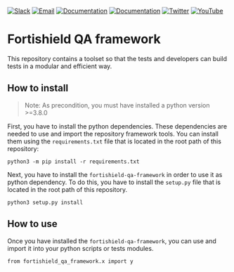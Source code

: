 [![Slack](https://img.shields.io/badge/slack-join-blue.svg)](https://fortishield.github.io/community/join-us-on-slack/)
[![Email](https://img.shields.io/badge/email-join-blue.svg)](https://groups.google.com/forum/#!forum/fortishield)
[![Documentation](https://img.shields.io/badge/docs-view-green.svg)](https://fortishield.github.io/documentation)
[![Documentation](https://img.shields.io/badge/web-view-green.svg)](https://fortishield.github.io)
[![Twitter](https://img.shields.io/twitter/follow/fortishield?style=social)](https://twitter.com/fortishield)
[![YouTube](https://img.shields.io/youtube/views/peTSzcAueEc?style=social)](https://www.youtube.com/watch?v=peTSzcAueEc)


# Fortishield QA framework

This repository contains a toolset so that the tests and developers can build tests in a modular and efficient way.

## How to install

>Note: As precondition, you must have installed a python version >=3.8.0

First, you have to install the python dependencies. These dependencies are needed to use and import the repository framework tools. You can install them using the `requirements.txt` file that is located in the root path of this repository:

```
python3 -m pip install -r requirements.txt
```

Next, you have to install the `fortishield-qa-framework` in order to use it as python dependency. To do this, you have to install the `setup.py` file that is located in the root path of this repository.

```
python3 setup.py install
```

## How to use

Once you have installed the `fortishield-qa-framework`, you can use and import it into your python scripts or tests modules.

```
from fortishield_qa_framework.x import y
```

